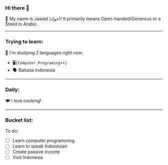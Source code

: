 ### Hi there 👋
🐎 My name is Jawad (جواد)! It primarily means Open-handed/Generous or a Steed in Arabic.

---
### Trying to learn:
📝 I'm  studying 2 languages right now:
- 🖥️```{Computer_Programing++}```
- 🗣️ Bahasa Indonesia

---
### Daily:
🍽️ I love cooking!

---
### Bucket list:
To do:
- [ ] Learn computer programming
- [ ] Learn to speak Indonesian
- [ ] Create passive income
- [ ] Visit Indonesia